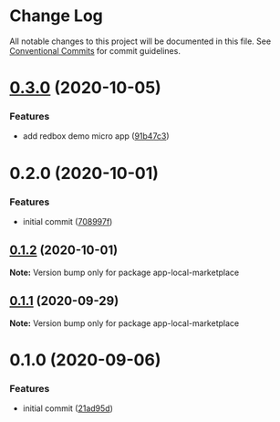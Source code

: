 # Change Log

All notable changes to this project will be documented in this file.
See [Conventional Commits](https://conventionalcommits.org) for commit guidelines.

# [0.3.0](https://github.com/Schalltech/honeycomb-marketplace/compare/app-local-marketplace@0.2.0...app-local-marketplace@0.3.0) (2020-10-05)


### Features

* add redbox demo micro app ([91b47c3](https://github.com/Schalltech/honeycomb-marketplace/commit/91b47c30f456f6b36ed1aeacaf165bc27bef9f91))





# 0.2.0 (2020-10-01)


### Features

* initial commit ([708997f](https://github.com/Schalltech/honeycomb-marketplace/commit/708997ff3d43cef2574fe4eb4394219df00e7f08))





## [0.1.2](https://github.com/Schalltech/honeycomb-marketplace/compare/app-local-marketplace@0.1.1...app-local-marketplace@0.1.2) (2020-10-01)

**Note:** Version bump only for package app-local-marketplace





## [0.1.1](https://github.com/Schalltech/honeycomb-marketplace/compare/app-local-marketplace@0.1.0...app-local-marketplace@0.1.1) (2020-09-29)

**Note:** Version bump only for package app-local-marketplace





# 0.1.0 (2020-09-06)


### Features

* initial commit ([21ad95d](https://github.com/Schalltech/honeycomb-marketplace/commit/21ad95dde5e45a09a6add6075ee841b0c17948eb))
